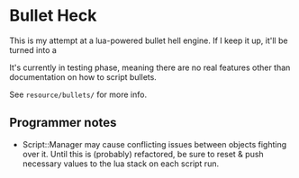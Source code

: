 # Bullet Heck

This is my attempt at a lua-powered bullet hell engine. If I keep it up, it'll be turned into a 

It's currently in testing phase, meaning there are no real features
other than documentation on how to script bullets.

See `resource/bullets/` for more info.

## Programmer notes

* Script::Manager may cause conflicting issues between objects fighting over it. Until this is (probably) refactored, be sure to reset & push necessary values to the lua stack on each script run.